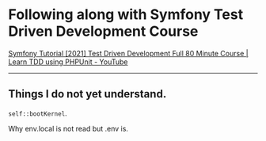 # Following along with Symfony Test Driven Development Course

[Symfony Tutorial [2021] Test Driven Development Full 80 Minute Course | Learn TDD using PHPUnit - YouTube](https://youtu.be/TOa7JGbRwvk)





---

## Things I do not yet understand.

`self::bootKernel`.

Why env.local is not read but .env is.
